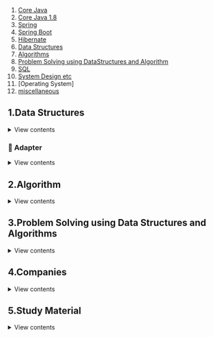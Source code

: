 1. [Core Java](https://github.com/PiyushMittl/java-TipsandTricks/blob/master/java.md)
2. [Core Java 1.8](https://github.com/PiyushMittl/java-TipsandTricks/blob/master/java8.md)
3. [Spring](https://github.com/PiyushMittl/java-TipsandTricks/blob/master/spring.md)
4. [Spring Boot](https://github.com/PiyushMittl/java-TipsandTricks/blob/master/spring.md)
5. [Hibernate](https://github.com/PiyushMittl/java-TipsandTricks/blob/master/hibernate.md)
6. [Data Structures](https://gist.github.com/PiyushMittl/de3547afaccd985dbdeb6848c29d6e1b)
7. [Algorithms](https://github.com/PiyushMittl/java-TipsandTricks/blob/master/dynamic-programming.md)
8. [Problem Solving using DataStructures and Algorithm](https://github.com/PiyushMittl/java-TipsandTricks/blob/master/dynamic-programming.md)
9. [SQL](https://github.com/PiyushMittl/java-TipsandTricks/blob/master/sql.md)
10. [System Design etc](https://github.com/PiyushMittl/java-TipsandTricks/blob/master/systemdesign.md)  
11. [Operating System]
11. [miscellaneous](https://github.com/PiyushMittl/java-TipsandTricks/blob/master/miscellaneous.md)  


  
  
  
  
  
  
  
  
  
  
  
  
  
## 1.Data Structures
<details>
  <summary>View contents</summary>
  
  1. [Recursion](https://github.com/PiyushMittl/java-TipsandTricks/blob/master/datastructures-recursion.md)
  2. Stacks
  3. Queues
  4. Linked List
  5. [Trees](https://github.com/PiyushMittl/java-TipsandTricks/blob/master/datastructures-trees.md)
  6. Hashing
  7. Graphs
  8. Binomial Heap
  9. Fibonacci Heap
  10. Skip List
  11. Red Black Trees
  12. Tries
  13. Ternary Search
  14. Segment Trees
  15. Splay Trees
  
</details>
  
### 🔌 Adapter

<details>
<summary>View contents</summary>

* [`ary`](#ary)
* [`call`](#call)
* [`collectInto`](#collectinto)
* [`flip`](#flip)
* [`over`](#over)
* [`overArgs`](#overargs)
* [`pipeAsyncFunctions`](#pipeasyncfunctions)
* [`pipeFunctions`](#pipefunctions)
* [`promisify`](#promisify)
* [`rearg`](#rearg)
* [`spreadOver`](#spreadover)
* [`unary`](#unary)

</details>  
  
  
## 2.Algorithm  
<details>
<summary>View contents</summary>
  
  1. Analysis
  2. Searching and Sorting
  3. Divide and Conquer
  4. Greedy
  5. Back Tracking
  6. Dynamic Programming
  7. Complexity Classes
  
</details>  
  
## 3.Problem Solving using Data Structures and Algorithms  
<details>
<summary>View contents</summary>
  
  1. [Arrays](https://github.com/PiyushMittl/java-TipsandTricks/blob/master/problemsolving-arrays.md)
  2. [Linked Lists](https://github.com/PiyushMittl/java-TipsandTricks/blob/master/problemsolving-linkedlist.md)
  3. Stacks
  4. Queues
  5. [Trees](https://github.com/PiyushMittl/java-TipsandTricks/blob/master/problemsolving-trees.md)
  6. [Heaps](https://github.com/PiyushMittl/java-TipsandTricks/blob/master/problemsolving-heaps.md)
  7. String
  8. Divide and Conquer
  9. [Backtracking](https://github.com/PiyushMittl/java-TipsandTricks/blob/master/problemsolving-backtracking.md)
  10. Greedy
  11. [Pattern Searching and Mactching](https://github.com/PiyushMittl/java-TipsandTricks/blob/master/problemsolving-patternmatching.md)
  12. [Dynamic Programming](https://github.com/PiyushMittl/java-TipsandTricks/blob/master/problemsolving-dp.md)
  13. Bit Manipulation
  14. Mathematical Algorithms
  
</details>

## 4.Companies
<details>
<summary>View contents</summary>

  1. Google .
  <details>
  <summary>View contents</summary>

  </details>
  2. Facebook 
  3. Apple 
  4. ..Amazon ..
  5. PayPal .
  2. Directi .
  3. ThoughtWorks
  4. .. OYO ...  
Round1: Puzzle,DB,System Design  
Round2: System Design for OYO usecase  
  5. Visa .
  6. Flipkart(walmart labs).
  7. Myntra .
  8. VMware 
  9. Citrix 
  10. Oracle .
  11. Cisco 
  12. Netapp 
  13. Goldman Sachs ..
  14. Morgab Stanly
  15. Visa .
  16. Uber 
  17. Ola 
  18. Adobe 
  19. Mentor Graphics 
  20. Saplabs 
  21. Juniper 
  22. Mathworks 
  23. Intel 
  24. Nvidia 
  25. Dell 
  26. EMC 
  27. American Express .
  28. Expedia .
  29. Cevant .
  30. Gartner .
  31. Grofers .
  32. Zomato .
  33. .Paytm .  
Round 1: list, Map put and get implementation  
Round 2: Trees, System Design   
Round 3: DB,core-java,Collection hierarchies,join   
  34. KPMG 
  35. Monster
  36. PayU .
  37. TowerResearch 

</details>

## 5.Study Material  
<details>
<summary>View contents</summary>
  
  1. Books
  2. Question pdf
  
</details>

